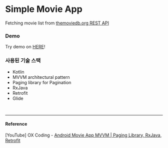 # Simple Movie App

 Fetching movie list from  [themoviedb.org REST API](https://developers.themoviedb.org/3/movies/get-popular-movies)


### Demo

 Try demo on [HERE](https://appetize.io/app/hcc6rpwvqutz2qe63kg9vc4nfr)!
 

### 사용된 기술 스택

- Kotlin
- MVVM architectural pattern
- Paging library for Pagination
- RxJava
- Retrofit
- Glide


<br>

---

#### Reference
[YouTube] OX Coding - [Android Movie App MVVM | Paging Library, RxJava, Retrofit](https://www.youtube.com/playlist?list=PLRRNzqzbPLd906bPH-xFz9Oy2IcjqVWCH)
